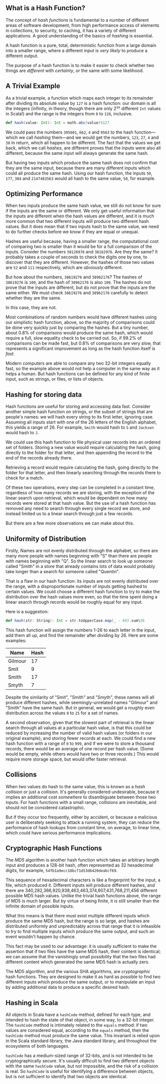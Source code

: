 ## What is a Hash Function?
The concept of _hash functions_ is fundamental to a number of different areas of software development, from high
performance access of elements in collections, to security, to caching, it has a variety of different
applications. A good understanding of the basics of _hashing_ is essential.

A hash function is a pure, total, deterministic function from a large domain into a smaller range, where a
different input is _very likely_ to produce a different output.

The purpose of a hash function is to make it easier to check whether two things are _different_ with
_certainty_, or the same with some likelihood.

## A Trivial Example

As a trivial example, a function which maps each integer to its remainder after dividing its absolute value by
`127` is a hash function: our domain is all the integers (infinity, in theory, though there are only 2³²
different `Int` values in Scala!) and the range is the integers from `0` to `126`, inclusive.

```scala
def hash(value: Int): Int = math.abs(value)%127
```

We could pass the numbers `395601`, `662`, `4` and `9563` to the hash function—which we call _hashing_ them—and
we would get the numbers, `123`, `27`, `4` and `38` in return, which all happen to be different. The fact that
the values we get back, which we call _hashes_, are different proves that the inputs were also all different,
because the same input will always generate the same hash.

But having two inputs which produce the same hash does not confirm that they are the same input, because there
are many different inputs which could all produce the same hash. Using our hash function, the inputs `50`,
`177`, `304` and `2147483563` would all hash to the same value, `50`, for example.

## Optimizing Performance

When two inputs produce the same hash value, we still do not know for sure if the inputs are the same or
different. We only get useful information that the inputs are different when the hash values are different, and
it is much more common that two different inputs will produce two different hash values. But it does mean that
if two inputs hash to the same value, we need to do further checks before we know if they are equal or unequal.

Hashes are useful because, having a smaller range, the computational cost of comparing two is smaller than it
would be for a full comparison of the inputs. Consider the numbers `38126976` and `38162976`. Are they the same?
It probably takes a couple of seconds to check the digits one by one, to discover that they are different.
However, the hashes of those two values are `52` and `111` respectively, which are _obviously_ different.

But how about the numbers, `38619276` and `38962176`? The hashes of `38619276` is `100`, and the hash of
`38962176` is also `100`. The hashes do not prove that the inputs are different, but do not prove that the
inputs are the same either. We must check `38619276` and `38962176` carefully to detect whether they are the
same.

In this case, they are not.

Most combinations of random numbers would have different hashes using our simplistic hash function, above, so
the majority of comparisons could be done very quickly just by comparing the hashes. But a tiny number, about
0.8% of comparisons would produce the same hash, which would require a full, slow equality check to be carried
out. So, if 99.2% of comparisons can be made fast, but 0.8% of comparisons are very slow, that represents a
significant improvement as long as the hash function itself is _fast_.

Modern computers are able to compare any two 32-bit integers equally fast, so the example above would not help a
computer in the same way as it helps a human. But hash functions can be defined for any kind of finite input,
such as strings, or files, or lists of objects.

## Hashing for storing data

Hash functions are useful for storing and accessing data fast. Consider another simple hash function on strings,
or the subset of strings that are people's names: we will hash every string to its first letter, ignoring case.
Assuming all inputs start with one of the 26 letters of the English alphabet, this yields a range of 26. For
example, `Smith` would hash to `S` and `Jackson` would hash to `J`.

We could use this hash function to file physical user records into an ordered set of folders. Storing a new
value would require calculating the hash, going directly to the folder for that letter, and then appending
the record to the end of the records already there.

Retrieving a record would require calculating the hash, going directly to the folder for that letter, and then
linearly searching through the records there to check for a match.

Of these two operations, every step can be completed in a constant time, regardless of how many records we are
storing, with the exception of the linear search upon retrieval, which would be dependent on how many records
were stored at that hash value. But the use of a hash function has removed any need to search through every
single record we store, and instead limited us to a linear search through just a few records.

But there are a few more observations we can make about this.

## Uniformity of Distribution

Firstly, Names are not evenly distributed through the alphabet, so there are many more people with names
beginning with "S" than there are people with names beginning with "Q". So the linear search to look up someone
called "Smith" in a store that already contains lots of data would probably take longer than a search for
someone called "Quentin".

That is a flaw in our hash function: its inputs are not evenly distributed over the range, with a
disproportionate number of inputs getting hashed to certain values. We could choose a different hash function
to try to make the distribution over the hash values more even, so that the time spent doing a linear search
through records would be roughly equal for any input.

Here is a suggestion:
```scala
def hash(str: String): Int = str.toUpperCase.map(_ - 64).sum%26
```

This hash function will assign the numbers 1-26 to each letter in the input, add them all up, and find the
remainder after dividing by 26. Here are some examples:

| Name    | Hash |
|---------|------|
| Gilmour | 17   |
| Smit    | 9    |
| Smith   | 17   |
| Smyth   | 7    |

Despite the similarity of "Smit", "Smith" and "Smyth", these names will all produce different hashes, while
seemingly-unrelated names "Gilmour" and "Smith" have the same hash. But in general, we would get a roughly even
distribution across the values `0` to `25` for a set of names.

A second observation, given that the slowest part of retrieval is the linear search through all values at a
particular hash value, is that this could be reduced by increasing the number of valid hash values (or folders
in our original example), and storing fewer records at each. We could find a new hash function with a range of
`0` to `999`, and if we were to store a thousand records, there would be an average of one record per hash
value. (Some would be empty, while others would have two or three records.) This would require more storage
space, but would offer faster retrieval.

## Collisions

When two values do hash to the same value, this is known as a _hash collision_ or just a _collision_. It's
generally considered undesirable, because it implies an additional cost _somewhere_ to disambiguate between
those two inputs. For hash functions with a small range, collisions are inevitable, and should not be considered
catastrophic.

But if they occur too frequently, either by accident, or because a malicious user is deliberately seeking to
attack a running system, they can reduce the performance of hash lookups from constant time, on average, to
linear time, which could have serious performance implications.

## Cryptographic Hash Functions

The _MD5_ algorithm is another hash function which takes an arbitrary length input and produces a 128-bit hash,
often represented as 32 hexadecimal digits, for example, `54fb1a9ecc18bc71d53d6420deabcf69`.

This sequence of hexadecimal characters is like a fingerprint for the input, a file, which produced it.
Different inputs will produce different hashes, and there are
340,282,366,920,938,463,463,374,607,431,768,211,456 different possible MD5 hash values. Unlike the trivial hash
functions above, the range of MD5 is much larger. But by virtue of being finite, it is still smaller than the
infinite domain of possible inputs.

What this means is that there must exist multiple different inputs which produce the same MD5 hash, but the
range is so large, and hashes are distributed uniformly and unpredictably across that range that it is
infeasible to try to find multiple inputs which produce the same output, and such an event wouldn't happen by
chance.

This fact may be used to our advantage: it is usually sufficient to make the assertion that if two files have
the same MD5 hash, their content is identical; we can assume that the vanishingly small possibility that the two
files had different content which generated the same MD5 hash is actually zero.

The MD5 algorithm, and the various SHA algorithms, are _cryptographic_ hash functions. They are designed to
make it as hard as possible to find two different inputs which produce the same output, or to manipulate an
input by adding additional data to produce a specific desired hash.

## Hashing in Scala

All objects in Scala have a `hashCode` method, defined for each type, and intended to hash the state of that
object, in some way, to a 32-bit integer. The `hashCode` method is intimately related to the `equals` method:
if two values are considered equal, according to the `equals` method, then the `hashCode` method must produce
the same value. This invariant is relied upon in the Scala standard library, the Java standard library, and
throughout the ecosystems of both languages.

`hashCode` has a medium-sized range of 32-bits, and is not intended to be cryptographically secure. It's usually
difficult to find two different objects with the same `hashCode` value, but not impossible, and the risk of
a collision is real. So `hashCode` is useful for identifying a difference between objects, but is not sufficient
to identify that two objects are identical.